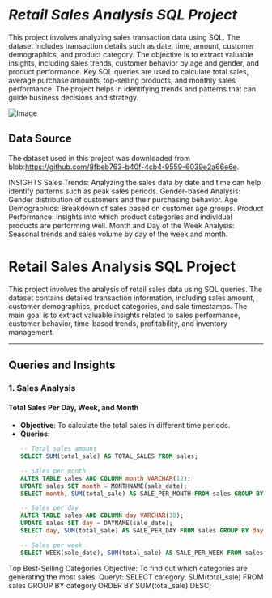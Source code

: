 # **_Retail Sales Analysis SQL Project_**

This project involves analyzing sales transaction data using SQL. 
The dataset includes transaction details such as date, time, amount, customer demographics, and product category. The objective is to extract valuable insights, including sales trends, customer behavior by age and gender, and product performance. Key SQL queries are used to calculate total sales, average purchase amounts, top-selling products, and monthly sales performance. The project helps in identifying trends and patterns that can guide business decisions and strategy.

![Image](https://github.com/user-attachments/assets/76a326cf-9bec-43d6-95b8-fdb3e608a0bf)

## Data Source
The dataset used in this project was downloaded from blob:https://github.com/8fbeb763-b40f-4cb4-9559-6039e2a66e6e.

INSIGHTS
Sales Trends: Analyzing the sales data by date and time can help identify patterns such as peak sales periods.
Gender-based Analysis: Gender distribution of customers and their purchasing behavior.
Age Demographics: Breakdown of sales based on customer age groups.
Product Performance: Insights into which product categories and individual products are performing well.
Month and Day of the Week Analysis: Seasonal trends and sales volume by day of the week and month.
# Retail Sales Analysis SQL Project

This project involves the analysis of retail sales data using SQL queries. The dataset contains detailed transaction information, including sales amount, customer demographics, product categories, and sale timestamps. The main goal is to extract valuable insights related to sales performance, customer behavior, time-based trends, profitability, and inventory management.

---

## Queries and Insights

### 1. **Sales Analysis**

#### Total Sales Per Day, Week, and Month
- **Objective**: To calculate the total sales in different time periods.
- **Queries**:
  ```sql
  -- Total sales amount
  SELECT SUM(total_sale) AS TOTAL_SALES FROM sales;

  -- Sales per month
  ALTER TABLE sales ADD COLUMN month VARCHAR(12);
  UPDATE sales SET month = MONTHNAME(sale_date);
  SELECT month, SUM(total_sale) AS SALE_PER_MONTH FROM sales GROUP BY month ORDER BY SUM(total_sale);

  -- Sales per day
  ALTER TABLE sales ADD COLUMN day VARCHAR(10);
  UPDATE sales SET day = DAYNAME(sale_date);
  SELECT day, SUM(total_sale) AS SALE_PER_DAY FROM sales GROUP BY day ORDER BY day;

  -- Sales per week
  SELECT WEEK(sale_date), SUM(total_sale) AS SALE_PER_WEEK FROM sales GROUP BY WEEK(sale_date) ORDER BY WEEK(sale_date);
  
Top Best-Selling Categories
Objective: To find out which categories are generating the most sales.
Queryt:  SELECT category, SUM(total_sale) FROM sales GROUP BY category ORDER BY SUM(total_sale) DESC;

